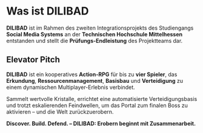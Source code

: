 # Was ist DILIBAD

**DILIBAD** ist im Rahmen des zweiten Integrationsprojekts des Studiengangs **Social Media Systems** an der **Technischen Hochschule Mittelhessen** entstanden und stellt die **Prüfungs-Endleistung** des Projektteams dar.

## Elevator Pitch

**DILIBAD** ist ein kooperatives **Action-RPG** für bis zu **vier Spieler**, das **Erkundung**, **Ressourcenmanagement**, **Basisbau** und **Verteidigung** zu einem dynamischen Multiplayer-Erlebnis verbindet.

Sammelt wertvolle Kristalle, errichtet eine automatisierte Verteidigungsbasis und trotzt eskalierenden Feindwellen, um das Portal zum finalen Boss zu aktivieren – und die Welt zurückzuerobern.

**Discover. Build. Defend. – DILIBAD: Erobern beginnt mit Zusammenarbeit.**

